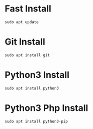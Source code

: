   # Fast Install 
  
```
sudo apt update
```
# Git Install 

```
sudo apt install git
```
# Python3 Install

```
sudo apt install python3
```

# Python3 Php Install 

```
sudo apt install python3-pip
```

